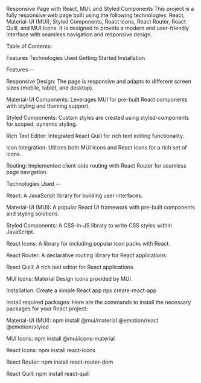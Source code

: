 Responsive Page with React, MUI, and Styled Components
This project is a fully responsive web page built using the following technologies: React, Material-UI (MUI), Styled Components, React Icons, React Router, React Quill, and MUI Icons. It is designed to provide a modern and user-friendly interface with seamless navigation and responsive design.

Table of Contents:

Features
Technologies Used
Getting Started
Installation

Features --

Responsive Design: The page is responsive and adapts to different screen sizes (mobile, tablet, and desktop).

Material-UI Components: Leverages MUI for pre-built React components with styling and theming support.

Styled Components: Custom styles are created using styled-components for scoped, dynamic styling.

Rich Text Editor: Integrated React Quill for rich text editing functionality.

Icon Integration: Utilizes both MUI Icons and React Icons for a rich set of icons.

Routing: Implemented client-side routing with React Router for seamless page navigation.

Technologies Used --

React: A JavaScript library for building user interfaces.

Material-UI (MUI): A popular React UI framework with pre-built components and styling solutions.

Styled Components: A CSS-in-JS library to write CSS styles within JavaScript.

React Icons: A library for including popular icon packs with React.

React Router: A declarative routing library for React applications.

React Quill: A rich text editor for React applications.

MUI Icons: Material Design icons provided by MUI.

Installation:
Create a simple React app
npx create-react-app <aap-name>

Install required packages:
Here are the commands to install the necessary packages for your React project:

Material-UI (MUI):
npm install @mui/material @emotion/react @emotion/styled

MUI Icons:
npm install @mui/icons-material

React Icons:
npm install react-icons

React Router:
npm install react-router-dom

React Quill:
npm install react-quill